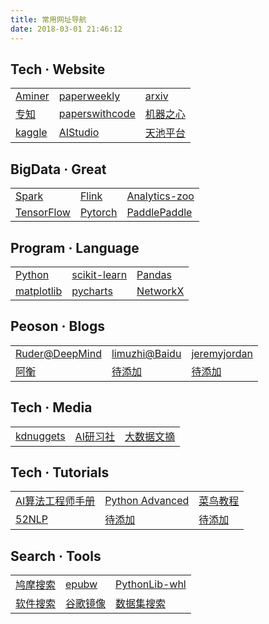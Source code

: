 ```yaml
---
title: 常用网址导航
date: 2018-03-01 21:46:12
---
```


## Tech · Website  
<table>
  <tr>
    <td> <a href="https://www.aminer.cn/" Title="">Aminer</a></td>
    <td><a href="http://www.paperweekly.site/" Title="">paperweekly</a></td>	
    <td><a href="https://arxiv.org/" Title="AI论文">arxiv</a></td>
  </tr>
  <tr>
    <td> <a href="https://www.zhuanzhi.ai/" Title="人工智能知识服务">专知</a></td>
    <td><a href="https://paperswithcode.com/" Title="AI论文">paperswithcode</a></td>
	<td><a href="https://www.jiqizhixin.com/" Title="人工智能知识服务">机器之心</a></td>
  </tr>
  <tr>
    <td> <a href="https://www.kaggle.com/competitions" Title="">kaggle</a></td>
    <td><a href="https://aistudio.baidu.com/" Title="AI学习实践">AIStudio</a></td>
    <td> <a href="https://tianchi.aliyun.com/" Title="AI学习实践">天池平台</a></td>
  </tr>
</table>

## BigData · Great  
<table>
  <tr>
    <td> <a href="http://spark.apache.org/docs/2.3.0/ml-guide.html" target="_blank">Spark</a></td>
    <td><a href="https://flink.apache.org/" target="_blank">Flink</a></td>
    <td><a href="https://analytics-zoo.github.io/" target="_blank">Analytics-zoo</a></td>
  </tr>
  <tr>
    <td> <a href="https://tensorflow.google.cn/" target="_blank">TensorFlow</a></td>
    <td><a href="https://pytorch.org/docs/stable/index.html" target="_blank">Pytorch</a></td>
    <td> <a href="https://www.paddlepaddle.org.cn/" Title="">PaddlePaddle</a></td>
  </tr>
</table>

## Program · Language  
<table>
  <tr>
    <td> <a href="https://docs.python.org/3.6/library/" target="_blank">Python</a></td>
    <td><a href="https://scikit-learn.org/stable/modules/classes.html" target="_blank">scikit-learn</a></td>
    <td><a href="https://pandas.pydata.org/pandas-docs/version/0.24/" target="_blank">Pandas</a></td>
  </tr>
  <tr>
    <td> <a href="https://matplotlib.org/api/pyplot_summary.html" target="_blank">matplotlib</a></td>
    <td><a href="https://pyecharts.org/" Title="">pycharts</a></td>
    <td> <a href="https://networkx.github.io/" Title="">NetworkX</a></td>
  </tr>
</table>

## Peoson · Blogs  
<table>
  <tr>
    <td> <a href="https://ruder.io/" Title="">Ruder@DeepMind</a></td>
    <td><a href="https://limuzhi.com/" Title="">limuzhi@Baidu</a></td>
    <td><a href="https://www.jeremyjordan.me/" Title="machine learning engineer">jeremyjordan</a></td>
  </tr>
  <tr>
    <td> <a href="http://www.shuang0420.com/" Title="NLP">阿衡</a></td>
    <td><a href="" Title="">待添加</a></td>
    <td> <a href="" Title="">待添加</a></td>
  </tr>
</table>

## Tech · Media  
<table>
  <tr>
    <td> <a href="https://www.kdnuggets.com/" Title="">kdnuggets</a></td>
    <td><a href="https://www.yanxishe.com/?from=leiphonepc" Title="">AI研习社</a></td>
    <td><a href="http://www.bigdatadigest.cn/#/" Title="">大数据文摘</a></td>
  </tr>
  <!-- <tr>
    <td> <a href="" Title="">待添加</a></td>
    <td><a href="" Title="">待添加</a></td>
    <td> <a href="" Title="">待添加</a></td>
  </tr> -->
</table>

## Tech · Tutorials  
<table>
  <tr>
    <td> <a href="http://www.huaxiaozhuan.com/" target="_blank">AI算法工程师手册</a></td>
    <td><a href="https://www.python-course.eu/advanced_topics.php" target="_blank">Python Advanced</a></td>
    <td><a href="https://www.runoob.com/" Title="">菜鸟教程</a></td>
  </tr>
  <tr>
    <td> <a href="http://www.52nlp.cn/category/nlp" Title="">52NLP</a></td>
    <td><a href="" Title="">待添加</a></td>
    <td> <a href="" Title="">待添加</a></td>
  </tr>
</table>

<!-- ## Tech · Trends  
<table>
  <tr>
    <td> <a href="https://www.aminer.cn/" Title="">Aminer</a></td>
    <td><a href="https://arxiv.org/" Title="">arXiv</a></td>
    <td><a href="https://arxiv.org/" Title="">arXiv</a></td>
  </tr>
  <tr>
    <td> <a href="" Title="">待添加</a></td>
    <td><a href="" Title="">待添加</a></td>
    <td> <a href="" Title="">待添加</a></td>
  </tr>
</table>

## Life · Thoughts  
<table>
  <tr>
    <td> <a href="https://www.aminer.cn/" Title="">Aminer</a></td>
    <td><a href="https://arxiv.org/" Title="">arXiv</a></td>
    <td><a href="https://arxiv.org/" Title="">arXiv</a></td>
  </tr>
  <tr>
    <td> <a href="" Title="">待添加</a></td>
    <td><a href="" Title="">待添加</a></td>
    <td> <a href="" Title="">待添加</a></td>
  </tr>
</table> -->

## Search · Tools  
<table>
  <tr>
    <td> <a href="https://www.jiumodiary.com/" Title="电子书搜索">鸠摩搜索</a></td>
    <td><a href="https://epubw.com/" Title="电子书搜索">epubw</a></td>
    <td><a href="https://www.lfd.uci.edu/~gohlke/pythonlibs/" Title="Python whl库搜索">PythonLib-whl</a></td>
  </tr>
  <tr>
    <td> <a href="https://www.filehorse.com/" Title="">软件搜索</a></td>
    <td><a href="https://g.365deyu.cn/index.html" Title="">谷歌镜像</a></td>
    <td> <a href="https://www.re3data.org/" Title="">数据集搜索</a></td>
  </tr>
</table>